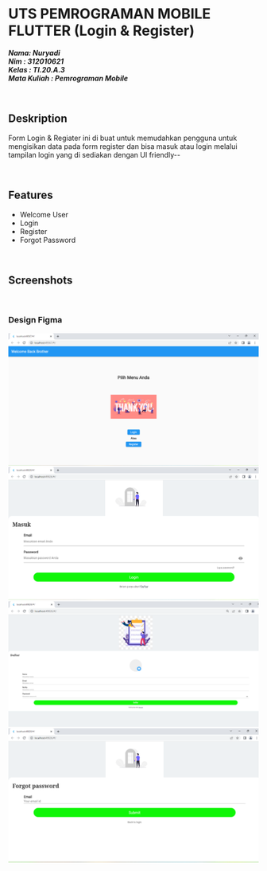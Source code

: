# UTS PEMROGRAMAN MOBILE FLUTTER (Login & Register)

**_Nama: Nuryadi_** <br/>
**_Nim : 312010621_** <br/>
**_Kelas : TI.20.A.3_** <br/>
**_Mata Kuliah : Pemrograman Mobile_** <br/>

<br>

## Deskription

Form Login & Regiater ini di buat untuk memudahkan pengguna untuk mengisikan data pada form register dan bisa masuk atau login melalui tampilan login yang di sediakan dengan UI friendly--

<br>

## Features

- Welcome User
- Login
- Register
- Forgot Password

<br>

## Screenshots

<br>

### Design Figma

<div align="center">
  <img src="./assets/ss/welcome.png" alt="welcome" >
  <img src="./assets/ss/login.png" alt="login" >
  <img src="./assets/ss/register.png" alt="regist" >
  <img src="./assets/ss/forgot.png" alt="UI Design Figma" >
</div>
